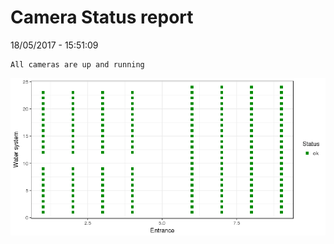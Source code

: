 Camera Status report
================
18/05/2017 - 15:51:09

    All cameras are up and running

![](camreport_files/figure-markdown_github/unnamed-chunk-2-1.png)
